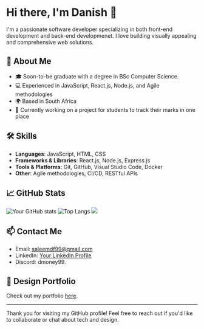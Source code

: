 
# Hi there, I'm Danish 👋

I'm a passionate software developer specializing in both front-end development and back-end developmenet. I love building visually appealing and comprehensive web solutions. 

## 🚀 About Me

- 🎓 Soon-to-be graduate with a degree in BSc Computer Science.
- 💻 Experienced in JavaScript, React.js, Node.js, and Agile methodologies
- 🌍 Based in South Africa
- 🔭 Currently working on a project for students to track their marks in one place

## 🛠️ Skills

- **Languages**: JavaScript, HTML, CSS
- **Frameworks & Libraries**: React.js, Node.js, Express.js
- **Tools & Platforms**: Git, GitHub, Visual Studio Code, Docker
- **Other**: Agile methodologies, CI/CD, RESTful APIs

## 📈 GitHub Stats

![Your GitHub stats](https://github-readme-stats.vercel.app/api?username=danishx99&show_icons=true&theme=radical)
![Top Langs](https://github-readme-stats.vercel.app/api/top-langs/?username=danishx99&layout=compact&theme=radical)
![](https://komarev.com/ghpvc/?username=danishx99)


## 📫 Contact Me

- Email: saleemdf99@gmail.com
- LinkedIn: [Your LinkedIn Profile](https://linkedin.com/in/danishsaleemx)
- Discord: dmoney99.



## 🎨 Design Portfolio

Check out my portfolio [here](danishsaleem.dev).

---

Thank you for visiting my GitHub profile! Feel free to reach out if you'd like to collaborate or chat about tech and design.
